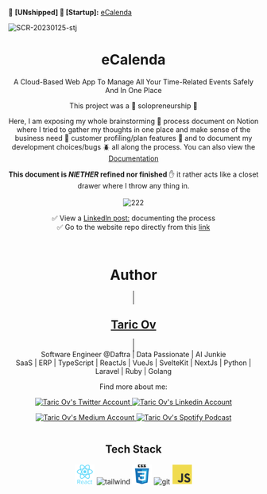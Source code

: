 🔴 **[UNshipped] 🔴 [Startup]:** [eCalenda](https://e-calenda-website.vercel.app/) 

![SCR-20230125-stj](https://user-images.githubusercontent.com/65824043/231025083-584d5600-448d-4f65-88d7-77eae3521f93.jpeg)

  


  <h1 align="center">eCalenda</h1>
<div align="center">
A Cloud-Based Web App To Manage All Your Time-Related Events Safely And In One Place
</p>


This project was a 🤦 solopreneurship 🤕

Here, I am exposing my whole brainstorming 🧠 process document on Notion where I tried to gather my thoughts in one place and make sense of the business need 📍 customer profiling/plan features 📂 and to document my development choices/bugs 🪲 all along the process. You can also view the [Documentation](https://splendid-glove-771.notion.site/eCalenda-6b935e025adb44c4a41cf04ec342c7e9)

**This document is *NIETHER* refined nor finished** ✋ it rather acts like a closet drawer where I throw any thing in.
<br/>
<br/>
![222](https://user-images.githubusercontent.com/65824043/231031839-fe750525-ebf8-4ec6-92ca-aef9afc0bde2.gif)


✅ View a [LinkedIn post:](https://www.linkedin.com/posts/taricov_testing-experience-share-activity-7028380891672363008-Ec6K?utm_source=share&utm_medium=member_desktop) documenting the process <br/>
✅ Go to the website repo directly from this [link](https://github.com/taricov/Reactjs_eCalenda_app)


<br/>


# Author

<a href="https://twitter.com/taricov" style="font-size:15px;padding: 4px 2px;background: gray">
  <h2 align="center" >Taric Ov</h2>
</a>

<div align="center">
Software Engineer @Daftra | Data Passionate | AI Junkie <br/>SaaS | ERP | TypeScript | ReactJs | VueJs | SvelteKit | NextJs | Python | Laravel | Ruby | Golang
</p>

Find more about me:

<div align="center">

  <a href="https://twitter.com/taricov">
    <img src="https://img.shields.io/twitter/follow/taric_ov?style=social" alt="Taric Ov's Twitter Account" />
  </a>

  <a href="https://linkedin.com/en/taricov">
    <img src="https://img.shields.io/badge/Taric%20Ov-0077B5?style=flat&logo=linkedin&logoColor=fff" alt="Taric Ov's Linkedin Account"/>
  </a>
  
  <a href="https://taric-ov.medium.com/">
    <img src="https://img.shields.io/badge/Taric%20Ov-fff?style=flat&logo=medium&logoColor=000" alt="Taric Ov's Medium Account" />
  </a>
  
  <p align="center" style="display:inline-block">
     <a href="https://podcasters.spotify.com/pod/show/taric-ov0">
    <img src="https://img.shields.io/badge/Taric%20Ov-1DB954?style=flat&logo=spotify&logoColor=white" alt="Taric Ov's Spotify Podcast" />
  </a>
  </p>
  
</div>






## Tech Stack
   
   
<img src="https://raw.githubusercontent.com/devicons/devicon/master/icons/react/react-original-wordmark.svg" alt="react" width="40" height="40"/> 
   
<img src="https://www.vectorlogo.zone/logos/tailwindcss/tailwindcss-icon.svg" alt="tailwind" width="40" height="40"/>

 <img src="https://raw.githubusercontent.com/devicons/devicon/master/icons/css3/css3-original-wordmark.svg" alt="css3" width="40" height="40"/>
   
<img src="https://www.vectorlogo.zone/logos/git-scm/git-scm-icon.svg" alt="git" width="40" height="40"/> 
   
<img src="https://raw.githubusercontent.com/devicons/devicon/master/icons/javascript/javascript-original.svg" alt="javascript" width="40" height="40"/>
   
   

</div>


